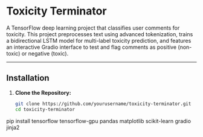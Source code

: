 # Toxicity Terminator

A TensorFlow deep learning project that classifies user comments for toxicity. This project preprocesses text using advanced tokenization, trains a bidirectional LSTM model for multi-label toxicity prediction, and features an interactive Gradio interface to test and flag comments as positive (non-toxic) or negative (toxic).

---

## Installation

1. **Clone the Repository:**

   ```bash
   git clone https://github.com/yourusername/toxicity-terminator.git
   cd toxicity-terminator

pip install tensorflow tensorflow-gpu pandas matplotlib scikit-learn gradio jinja2

